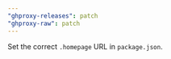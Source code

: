 ```yaml
---
"ghproxy-releases": patch
"ghproxy-raw": patch
---
```


Set the correct `.homepage` URL in `package.json`.

